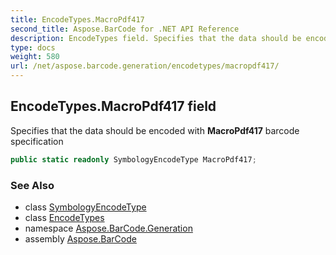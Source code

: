 ```yaml
---
title: EncodeTypes.MacroPdf417
second_title: Aspose.BarCode for .NET API Reference
description: EncodeTypes field. Specifies that the data should be encoded with MacroPdf417 barcode specification
type: docs
weight: 580
url: /net/aspose.barcode.generation/encodetypes/macropdf417/
---
```

## EncodeTypes.MacroPdf417 field

Specifies that the data should be encoded with **MacroPdf417** barcode specification

```csharp
public static readonly SymbologyEncodeType MacroPdf417;
```

### See Also

* class [SymbologyEncodeType](../../symbologyencodetype/)
* class [EncodeTypes](../)
* namespace [Aspose.BarCode.Generation](../../encodetypes/)
* assembly [Aspose.BarCode](../../../)


